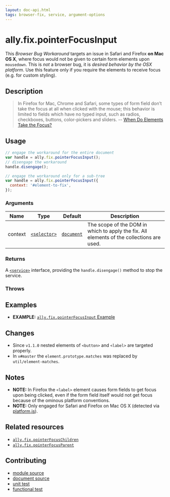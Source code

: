 ```yaml
---
layout: doc-api.html
tags: browser-fix, service, argument-options
---
```


# ally.fix.pointerFocusInput

This *Browser Bug Workaround* targets an issue in Safari and Firefox **on Mac OS X**, where focus would not be given to certain form elements upon `mousedown`. This is *not* a browser bug, it is *desired behavior by the OSX platform*. Use this feature only if you require the elements to receive focus (e.g. for custom styling).


## Description

> In Firefox for Mac, Chrome and Safari, some types of form field don’t take the focus at all when clicked with the mouse; this behavior is limited to fields which have no typed input, such as radios, checkboxes, buttons, color-pickers and sliders.
> -- [When Do Elements Take the Focus?](http://www.sitepoint.com/when-do-elements-take-the-focus/)


## Usage

```js
// engage the workaround for the entire document
var handle = ally.fix.pointerFocusInput();
// disengage the workaround
handle.disengage();
```

```js
// engage the workaround only for a sub-tree
var handle = ally.fix.pointerFocusInput({
  context: '#element-to-fix',
});
```

### Arguments

| Name | Type | Default | Description |
| ---- | ---- | ------- | ----------- |
| context | [`<selector>`](../concepts.md#Selector) | [`document`](https://developer.mozilla.org/en-US/docs/Web/API/Document) | The scope of the DOM in which to apply the fix. All elements of the collections are used. |

### Returns

A [`<service>`](../concepts.md#Service) interface, providing the `handle.disengage()` method to stop the service.

### Throws


## Examples

* **EXAMPLE:** [`ally.fix.pointerFocusInput` Example](./pointer-focus-input.example.html)


## Changes

* Since `v1.1.0` nested elements of `<button>` and `<label>` are targeted properly.
* In `v#master` the `element.prototype.matches` was replaced by `util/element-matches`.


## Notes

* **NOTE:** In Firefox the `<label>` element causes form fields to get focus upon being clicked, even if the form field itself would not get focus because of the ominous platform conventions.
* **NOTE:** Only engaged for Safari and Firefox on Mac OS X (detected via [platform.js](https://github.com/bestiejs/platform.js/)).


## Related resources

* [`ally.fix.pointerFocusChildren`](pointer-focus-children.md)
* [`ally.fix.pointerFocusParent`](pointer-focus-parent.md)


## Contributing

* [module source](https://github.com/medialize/ally.js/blob/master/src/fix/pointer-focus-input.js)
* [document source](https://github.com/medialize/ally.js/blob/master/docs/api/fix/pointer-focus-input.md)
* [unit test](https://github.com/medialize/ally.js/blob/master/test/unit/fix.pointer-focus-input.test.js)
* [functional test](https://github.com/medialize/ally.js/blob/master/test/functional/fix.pointer-focus-input.test.js)

